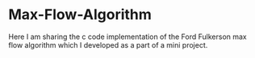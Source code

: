 # Max-Flow-Algorithm

Here I am sharing the c code implementation of the Ford Fulkerson max flow algorithm which I developed as a part of a mini project.
